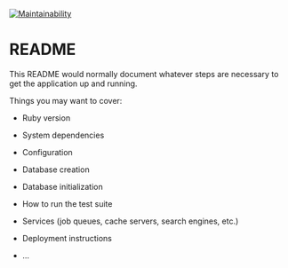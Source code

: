 [![Maintainability](https://api.codeclimate.com/v1/badges/e1e6fce8e810198a0c3d/maintainability)](https://codeclimate.com/github/joelchretien/obsidian-mm/maintainability)

# README

This README would normally document whatever steps are necessary to get the
application up and running.

Things you may want to cover:

* Ruby version

* System dependencies

* Configuration

* Database creation

* Database initialization

* How to run the test suite

* Services (job queues, cache servers, search engines, etc.)

* Deployment instructions

* ...
